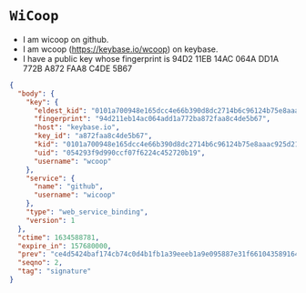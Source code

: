 # `WiCoop`

- I am wicoop on github.
- I am wcoop (https://keybase.io/wcoop) on keybase.
- I have a public key whose fingerprint is 94D2 11EB 14AC 064A DD1A 772B A872 FAA8 C4DE 5B67

```json
{
  "body": {
    "key": {
      "eldest_kid": "0101a700948e165dcc4e66b390d8dc2714b6c96124b75e8aaac925d2140434b8996e0a",
      "fingerprint": "94d211eb14ac064add1a772ba872faa8c4de5b67",
      "host": "keybase.io",
      "key_id": "a872faa8c4de5b67",
      "kid": "0101a700948e165dcc4e66b390d8dc2714b6c96124b75e8aaac925d2140434b8996e0a",
      "uid": "054293f9d990ccf07f6224c452720b19",
      "username": "wcoop"
    },
    "service": {
      "name": "github",
      "username": "wicoop"
    },
    "type": "web_service_binding",
    "version": 1
  },
  "ctime": 1634588781,
  "expire_in": 157680000,
  "prev": "ce4d5424baf174cb74c0d4b1fb1a39eeeb1a9e095887e31f661043589164b6b6",
  "seqno": 2,
  "tag": "signature"
}
```
